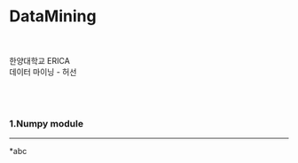 # DataMining
<br/>
<br/>
한양대학교 ERICA <br/>
데이터 마이닝 - 허선
<br/>
<br/>
<br/>
<br/>

### 1.Numpy module
----------------
*abc



